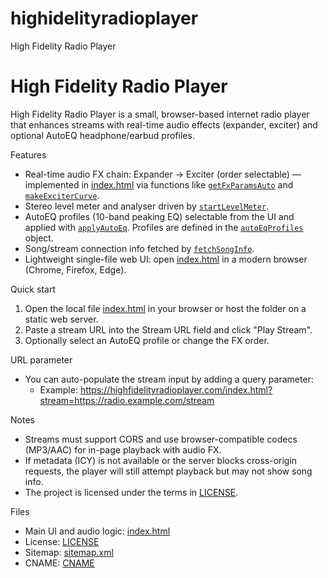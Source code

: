 # highidelityradioplayer
High Fidelity Radio Player

# High Fidelity Radio Player

High Fidelity Radio Player is a small, browser-based internet radio player that enhances streams with real-time audio effects (expander, exciter) and optional AutoEQ headphone/earbud profiles.

Features
- Real-time audio FX chain: Expander → Exciter (order selectable) — implemented in [index.html](index.html) via functions like [`getFxParamsAuto`](index.html) and [`makeExciterCurve`](index.html).
- Stereo level meter and analyser driven by [`startLevelMeter`](index.html).
- AutoEQ profiles (10-band peaking EQ) selectable from the UI and applied with [`applyAutoEq`](index.html). Profiles are defined in the [`autoEqProfiles`](index.html) object.
- Song/stream connection info fetched by [`fetchSongInfo`](index.html).
- Lightweight single-file web UI: open [index.html](index.html) in a modern browser (Chrome, Firefox, Edge).

Quick start
1. Open the local file [index.html](index.html) in your browser or host the folder on a static web server.
2. Paste a stream URL into the Stream URL field and click "Play Stream".
3. Optionally select an AutoEQ profile or change the FX order.

URL parameter
- You can auto-populate the stream input by adding a query parameter:
  - Example: https://highfidelityradioplayer.com/index.html?stream=https://radio.example.com/stream

Notes
- Streams must support CORS and use browser-compatible codecs (MP3/AAC) for in-page playback with audio FX.
- If metadata (ICY) is not available or the server blocks cross-origin requests, the player will still attempt playback but may not show song info.
- The project is licensed under the terms in [LICENSE](LICENSE).

Files
- Main UI and audio logic: [index.html](index.html)
- License: [LICENSE](LICENSE)
- Sitemap: [sitemap.xml](sitemap.xml)
- CNAME: [CNAME](CNAME)
